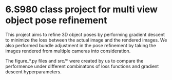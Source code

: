 # 6.S980 class project for multi view object pose refinement

This project aims to refine 3D object poses by performing gradient descent to minimize the loss between the actual image and the rendered images. We also performed bundle adjustment in the pose refinement by taking  the images rendered from multiple cameras into consideration.

The figure_\*.py files and src/\* were created by us to compare the performence under different combinatons of loss functions and gradient descent hyperparameters.
